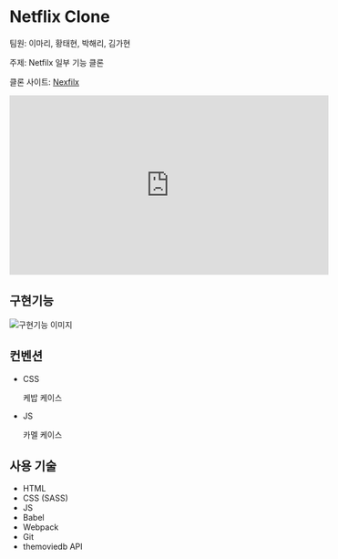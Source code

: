 # Netflix Clone 

팀원: 이마리, 황태현, 박해리, 김가현

주제: Netfilx 일부 기능 클론

클론 사이트: [Nexfilx](https://www.netflix.com/)

<iframe width="560" height="315" src="https://www.youtube.com/embed/x65D41OG87A" frameborder="0" allow="accelerometer; autoplay; encrypted-media; gyroscope; picture-in-picture" allowfullscreen></iframe>

## 구현기능

![구현기능 이미지](../img/200628-01.png)



## 컨벤션

- CSS

  케밥 케이스

- JS

  카멜 케이스

## 사용 기술

- HTML
- CSS (SASS)
- JS
- Babel
- Webpack
- Git
- themoviedb API



